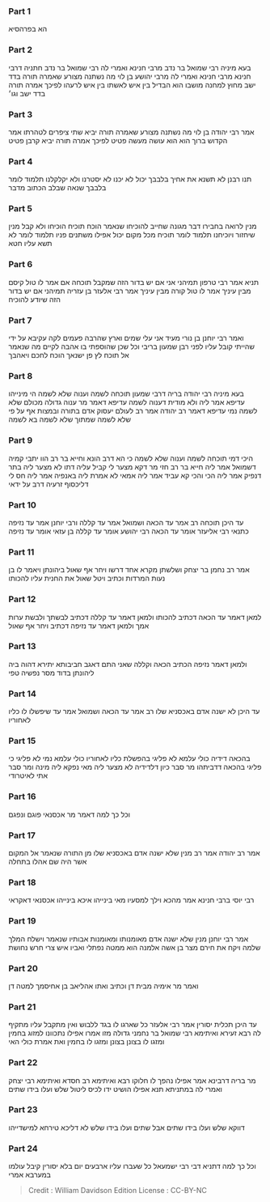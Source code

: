 
### Part 1
הא בפרהסיא

### Part 2
בעא מיניה רבי שמואל בר נדב מרבי חנינא ואמרי לה רבי שמואל בר נדב חתניה דרבי חנינא מרבי חנינא ואמרי לה מרבי יהושע בן לוי מה נשתנה מצורע שאמרה תורה בדד ישב מחוץ למחנה מושבו הוא הבדיל בין איש לאשתו בין איש לרעהו לפיכך אמרה תורה בדד ישב וגו׳

### Part 3
אמר רבי יהודה בן לוי מה נשתנה מצורע שאמרה תורה יביא שתי ציפרים לטהרתו אמר הקדוש ברוך הוא הוא עושה מעשה פטיט לפיכך אמרה תורה יביא קרבן פטיט

### Part 4
תנו רבנן לא תשנא את אחיך בלבבך יכול לא יכנו לא יסטרנו ולא יקלקלנו תלמוד לומר בלבבך שנאה שבלב הכתוב מדבר

### Part 5
מנין לרואה בחבירו דבר מגונה שחייב להוכיחו שנאמר הוכח תוכיח הוכיחו ולא קבל מנין שיחזור ויוכיחנו תלמוד לומר תוכיח מכל מקום יכול אפילו משתנים פניו תלמוד לומר לא תשא עליו חטא

### Part 6
תניא אמר רבי טרפון תמיהני אני אם יש בדור הזה שמקבל תוכחה אם אמר לו טול קיסם מבין עיניך אמר לו טול קורה מבין עיניך אמר רבי אלעזר בן עזריה תמיהני אם יש בדור הזה שיודע להוכיח

### Part 7
ואמר רבי יוחנן בן נורי מעיד אני עלי שמים וארץ שהרבה פעמים לקה עקיבא על ידי שהייתי קובל עליו לפני רבן שמעון בריבי וכל שכן שהוספתי בו אהבה לקיים מה שנאמר אל תוכח לץ פן ישנאך הוכח לחכם ויאהבך

### Part 8
בעא מיניה רבי יהודה בריה דרבי שמעון תוכחה לשמה וענוה שלא לשמה הי מינייהו עדיפא אמר ליה ולא מודית דענוה לשמה עדיפא דאמר מר ענוה גדולה מכולם שלא לשמה נמי עדיפא דאמר רב יהודה אמר רב לעולם יעסוק אדם בתורה ובמצות אף על פי שלא לשמה שמתוך שלא לשמה בא לשמה

### Part 9
היכי דמי תוכחה לשמה וענוה שלא לשמה כי הא דרב הונא וחייא בר רב הוו יתבי קמיה דשמואל אמר ליה חייא בר רב חזי מר דקא מצער לי קביל עליה דתו לא מצער ליה בתר דנפיק אמר ליה הכי והכי קא עביד אמר ליה אמאי לא אמרת ליה באנפיה אמר ליה חס לי דליכסוף זרעיה דרב על ידאי

### Part 10
עד היכן תוכחה רב אמר עד הכאה ושמואל אמר עד קללה ורבי יוחנן אמר עד נזיפה כתנאי רבי אליעזר אומר עד הכאה רבי יהושע אומר עד קללה בן עזאי אומר עד נזיפה

### Part 11
אמר רב נחמן בר יצחק ושלשתן מקרא אחד דרשו ויחר אף שאול ביהונתן ויאמר לו בן נעות המרדות וכתיב ויטל שאול את החנית עליו להכותו

### Part 12
למאן דאמר עד הכאה דכתיב להכותו ולמאן דאמר עד קללה דכתיב לבשתך ולבשת ערות אמך ולמאן דאמר עד נזיפה דכתיב ויחר אף שאול

### Part 13
ולמאן דאמר נזיפה הכתיב הכאה וקללה שאני התם דאגב חביבותא יתירא דהוה ביה ליהונתן בדוד מסר נפשיה טפי

### Part 14
עד היכן לא ישנה אדם באכסניא שלו רב אמר עד הכאה ושמואל אמר עד שיפשלו לו כליו לאחוריו

### Part 15
בהכאה דידיה כולי עלמא לא פליגי בהפשלת כליו לאחוריו כולי עלמא נמי לא פליגי כי פליגי בהכאה דדביתהו מר סבר כיון דלדידיה לא מצער ליה מאי נפקא ליה מינה ומר סבר אתי לאיטרודי

### Part 16
וכל כך למה דאמר מר אכסנאי פוגם ונפגם

### Part 17
אמר רב יהודה אמר רב מנין שלא ישנה אדם באכסניא שלו מן התורה שנאמר אל המקום אשר היה שם אהלו בתחלה

### Part 18
רבי יוסי ברבי חנינא אמר מהכא וילך למסעיו מאי בינייהו איכא בינייהו אכסנאי דאקראי

### Part 19
אמר רבי יוחנן מנין שלא ישנה אדם מאומנותו ומאומנות אבותיו שנאמר וישלח המלך שלמה ויקח את חירם מצר בן אשה אלמנה הוא ממטה נפתלי ואביו איש צרי חרש נחושת

### Part 20
ואמר מר אימיה מבית דן וכתיב ואתו אהליאב בן אחיסמך למטה דן

### Part 21
עד היכן תכלית יסורין אמר רבי אלעזר כל שארגו לו בגד ללבוש ואין מתקבל עליו מתקיף לה רבא זעירא ואיתימא רבי שמואל בר נחמני גדולה מזו אמרו אפילו נתכוונו למזוג בחמין ומזגו לו בצונן בצונן ומזגו לו בחמין ואת אמרת כולי האי

### Part 22
מר בריה דרבינא אמר אפילו נהפך לו חלוקו רבא ואיתימא רב חסדא ואיתימא רבי יצחק ואמרי לה במתניתא תנא אפילו הושיט ידו לכיס ליטול שלש ועלו בידו שתים

### Part 23
דווקא שלש ועלו בידו שתים אבל שתים ועלו בידו שלש לא דליכא טירחא למישדייהו

### Part 24
וכל כך למה דתניא דבי רבי ישמעאל כל שעברו עליו ארבעים יום בלא יסורין קיבל עולמו במערבא אמרי

>Credit : William Davidson Edition
>License : CC-BY-NC